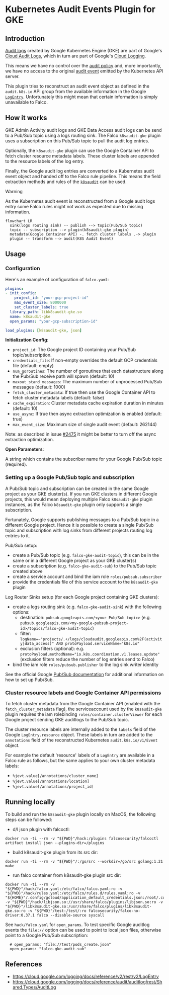 # Kubernetes Audit Events Plugin for GKE

## Introduction

[Audit logs](https://cloud.google.com/kubernetes-engine/docs/how-to/audit-logging) created by Google Kubernetes Engine (GKE) are part of Google's [Cloud Audit Logs](https://cloud.google.com/logging/docs/audit), which in turn are part of Google's [Cloud Logging](https://cloud.google.com/logging).

This means we have no control over the [audit policy](https://kubernetes.io/docs/tasks/debug/debug-cluster/audit/#audit-policy) and, more importantly, we have no access to the original [audit event](https://kubernetes.io/docs/reference/config-api/apiserver-audit.v1/#audit-k8s-io-v1-Event) emitted by the Kubernetes API server.

This plugin tries to reconstruct an audit event object as defined in the `audit.k8s.io` API group from the available information in the Google [`LogEntry`](https://cloud.google.com/logging/docs/reference/v2/rest/v2/LogEntry). Unfortunately this might mean that certain information is simply unavailable to Falco.

## How it works

GKE Admin Activity audit logs and GKE Data Access audit logs can be send to a Pub/Sub topic using a logs routing sink. The Falco `k8saudit-gke` plugin uses a subscription on this Pub/Sub topic to pull the audit log entries.

Optionally, the `k8saudit-gke` plugin can use the Google Container API to fetch cluster resource metadata labels. These cluster labels are appended to the resource labels of the log entry.

Finally, the Google audit log entries are converted to a Kubernetes audit event object and handed off to the Falco rule pipeline. This means the field extraction methods and rules of the [`k8saudit`](https://github.com/falcosecurity/plugins/tree/master/plugins/k8saudit) can be used.
> [!WARNING] 
> As the Kubernetes audit event is reconstructed from a Google audit logs entry some Falco rules might not work as expected due to missing information.

```mermaid
flowchart LR
  sink(logs routing sink) -- publish --> topic(Pub/Sub topic)
  topic -- subscription --> plugin(k8saudit-gke plugin)
  metadata(Google Container API) -. fetch cluster labels .-> plugin
  plugin -- transform --> audit(K8S Audit Event)
```

## Usage

### Configuration

Here's an example of configuration of `falco.yaml`:

```yaml
plugins:
- init_config:
    project_id: "your-gcp-project-id"
    max_event_size: 8000000
    set_cluster_labels: true
  library_path: libk8saudit-gke.so
  name: k8saudit-gke
  open_params: "your-gcp-subscription-id"

load_plugins: [k8saudit-gke, json]
```

**Initialization Config**:

- `project_id`: The Google project ID containing your Pub/Sub topic/subscription.
- `credentials_file`: If non-empty overrides the default GCP credentials file (default: empty)
- `num_goroutines`: The number of goroutines that each datastructure along the Pub/Sub receive path will spawn (default: 10)
- `maxout_stand_messages`: The maximum number of unprocessed Pub/Sub messages (default: 1000)
- `fetch_cluster_metadata`: If true then use the Google Container API to fetch cluster metadata labels (default: false)
- `cache_expiration`: Cluster metadata cache expiration duration in minutes (default: 10)
- `use_async`: If true then async extraction optimization is enabled (default: true)
- `max_event_size`: Maximum size of single audit event (default: 262144)

Note: as described in issue [#2475](https://github.com/falcosecurity/falco/issues/2475) it might be better to turn off the async extraction optimization.

**Open Parameters**:

A string which contains the subscriber name for your Google Pub/Sub topic (required).

### Setting up a Google Pub/Sub topic and subscription

A Pub/Sub topic and subscription can be created in the same Google project as your GKE cluster(s). If you run GKE clusters in different Google projects, this would mean deploying multiple Falco `k8saudit-gke` plugin instances, as the Falco `k8saudit-gke` plugin only supports a single subscription.

Fortunately, Google supports publishing messages to a Pub/Sub topic in a different Google project. Hence it is possible to create a single Pub/Sub topic and subscription with log sinks from different projects routing log entries to it.

Pub/Sub setup:
- create a Pub/Sub topic (e.g. `falco-gke-audit-topic`), this can be in the same or in a different Google project as your GKE cluster(s)
- create a subscription (e.g. `falco-gke-audit-sub`) to the Pub/Sub topic created above
- create a service account and bind the iam role `roles/pubsub.subscriber`
- provide the credentials file of this service account to the `k8saudit-gke` plugin

Log Router Sinks setup (for each Google project containing GKE clusters):
- create a logs routing sink (e.g. `falco-gke-audit-sink`) with the following options:
  - destination: `pubsub.googleapis.com/<your Pub/Sub topic>` (e.g. `pubsub.googleapis.com/<my-google-pubsub-project-id>/topics/falco-gke-audit-topic`)
  - filter: `logName=~"projects/.+/logs/cloudaudit.googleapis.com%2F(activity|data_access)" AND protoPayload.serviceName="k8s.io"`
  - exclusion filters (optional): e.g. `protoPayload.methodName="io.k8s.coordination.v1.leases.update"` (exclusion filters reduce the number of log entries send to Falco)
- bind the iam role `roles/pubsub.publisher` to the log sink writer identity

See the official Google [Pub/Sub documentation](https://cloud.google.com/pubsub/docs/overview) for additional information on how to set up Pub/Sub.

### Cluster resource labels and Google Container API permissions

To fetch cluster metadata from the Google Container API (enabled with the `fetch_cluster_metadata` flag), the serviceaccount used by the `k8saudit-gke` plugin requires the iam rolebinding `roles/container.clusterViewer` for each Google project sending GKE auditlogs to the Pub/Sub topic.

The cluster resource labels are internally added to the `labels` field of the Google `LogEntry.resource` object. These labels in turn are added to the `annotations` field of the reconstructed Kubernetes `audit.k8s.io/v1/Event` object.

For example the default 'resource' labels of a `LogEntry` are available in a Falco rule as follows, but the same applies to your own cluster metadata labels:
- `%jevt.value[/annotations/cluster_name]`
- `%jevt.value[/annotations/location]`
- `%jevt.value[/annotations/project_id]`

## Running locally

To build and run the `k8saudit-gke` plugin locally on MacOS, the following steps can be followed:

- d/l json plugin with falcoctl:
```
docker run -ti --rm -v "${PWD}"/hack:/plugins falcosecurity/falcoctl artifact install json --plugins-dir=/plugins
```

- build k8saudit-gke plugin from its src dir:
```
docker run -ti --rm -v "${PWD}"/:/go/src --workdir=/go/src golang:1.21 make
```

- run falco container from k8saudit-gke plugin src dir:
```
docker run -ti --rm -v "${PWD}"/hack/falco.yaml:/etc/falco/falco.yaml:ro -v "${PWD}"/hack/rules.yaml:/etc/falco/rules.d/rules.yaml:ro -v "${HOME}"/.config/gcloud/application_default_credentials.json:/root/.config/gcloud/application_default_credentials.json:ro -v "${PWD}"/hack/libjson.so://usr/share/falco/plugins/libjson.so:ro -v "${PWD}"/libk8saudit-gke.so:/usr/share/falco/plugins/libk8saudit-gke.so:ro -v "${PWD}"/test:/test/:ro falcosecurity/falco-no-driver:0.37.1 falco --disable-source syscall
```

See `hack/falco.yaml` for `open_params`. To test specific Google auditlog events the `file://` option can be used to point to local json files, otherwise point to a Google Pub/Sub subscription:
```
  # open_params: "file://test/pods_create.json"
  open_params: "falco-gke-audit-sub"
```

## References

- https://cloud.google.com/logging/docs/reference/v2/rest/v2/LogEntry
- https://cloud.google.com/logging/docs/reference/audit/auditlog/rest/Shared.Types/AuditLog
